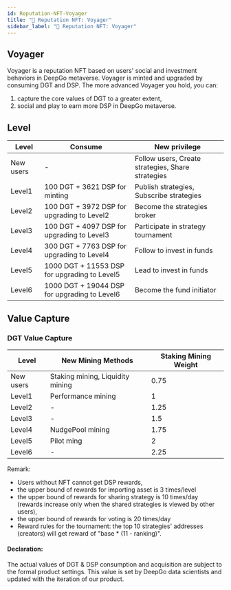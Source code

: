 ```yaml
---
id: Reputation-NFT-Voyager
title: "💠 Reputation NFT: Voyager"
sidebar_label: "💠 Reputation NFT: Voyager"
---
```


## Voyager
Voyager is a reputation NFT based on users' social and investment behaviors in DeepGo metaverse. Voyager is minted and upgraded by consuming DGT and DSP.
The more advanced Voyager you hold, you can:  

1. capture the core values of DGT to a greater extent, 
2. social and play to earn more DSP in DeepGo metaverse.
## Level
| **Level** | **Consume** | **New privilege** |
| --- | --- | --- |
| New users | - | Follow users, Create strategies, Share strategies |
| Level1 | 100 DGT + 3621 DSP for minting | Publish strategies, Subscribe strategies |
| Level2 | 100 DGT + 3972 DSP for upgrading to Level2 | Become the strategies broker |
| Level3 | 100 DGT + 4097 DSP for upgrading to Level3 | Participate in strategy tournament |
| Level4 | 300 DGT + 7763 DSP for upgrading to Level4 | Follow to invest in funds |
| Level5 | 1000 DGT + 11553 DSP for upgrading to Level5 | Lead to invest in funds |
| Level6 | 1000 DGT + 19044 DSP for upgrading to Level6 | Become the fund initiator |

## Value Capture
### DGT Value Capture
| **Level** | **New Mining Methods** | **Staking Mining Weight** |
| --- | --- | --- |
| New users | Staking mining, Liquidity mining | 0.75 |
| Level1 | Performance mining | 1 |
| Level2 | - | 1.25 |
| Level3 | - | 1.5 |
| Level4 | NudgePool mining | 1.75 |
| Level5 | Pilot ming | 2 |
| Level6 | - | 2.25 |

Remark:  
- Users without NFT cannot get DSP rewards, 
- the upper bound of rewards for importing asset is 3 times/level  
- the upper bound of rewards for sharing strategy is 10 times/day (rewards increase only when the shared strategies is viewed by other users),
- the upper bound of rewards for voting is 20 times/day  
- Reward rules for the tournament: the top 10 strategies' addresses (creators) will get reward of "base * (11 - ranking)".

#### Declaration: 
The actual values of DGT & DSP consumption and acquisition are subject to the formal product settings. This value is set by DeepGo data scientists and updated with the iteration of our product. 